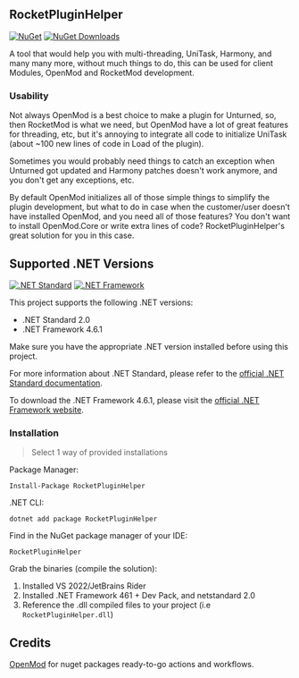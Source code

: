 ## RocketPluginHelper

[![NuGet](https://img.shields.io/nuget/v/RocketPluginHelper.svg)](https://www.nuget.org/packages/RocketPluginHelper/)
[![NuGet Downloads](https://img.shields.io/nuget/dt/RocketPluginHelper.svg)](https://www.nuget.org/packages/RocketPluginHelper/)

A tool that would help you with multi-threading, UniTask, Harmony, and many many more, without much things to do, this can be used for client Modules, OpenMod and RocketMod development.

### Usability

Not always OpenMod is a best choice to make a plugin for Unturned, so, then RocketMod is what we need, but OpenMod have a lot of great features for threading, etc, but it's annoying to integrate all code to initialize UniTask (about ~100 new lines of code in Load of the plugin).

Sometimes you would probably need things to catch an exception when Unturned got updated and Harmony patches doesn't work anymore, and you don't get any exceptions, etc.

By default OpenMod initializes all of those simple things to simplify the plugin development, but what to do in case when the customer/user doesn't have installed OpenMod, and you need all of those features? You don't want to install OpenMod.Core or write extra lines of code? RocketPluginHelper's great solution for you in this case.

## Supported .NET Versions

[![.NET Standard](https://img.shields.io/badge/.NET%20Standard-2.0-brightgreen)](https://docs.microsoft.com/en-us/dotnet/standard/net-standard)
[![.NET Framework](https://img.shields.io/badge/.NET%20Framework-4.6.1-brightgreen)](https://dotnet.microsoft.com/download/dotnet-framework)

This project supports the following .NET versions:

- .NET Standard 2.0
- .NET Framework 4.6.1

Make sure you have the appropriate .NET version installed before using this project.

For more information about .NET Standard, please refer to the [official .NET Standard documentation](https://docs.microsoft.com/en-us/dotnet/standard/net-standard).

To download the .NET Framework 4.6.1, please visit the [official .NET Framework website](https://dotnet.microsoft.com/en-us/download/dotnet-framework/net461).

### Installation

> Select 1 way of provided installations

Package Manager:
````
Install-Package RocketPluginHelper
````

.NET CLI:
````
dotnet add package RocketPluginHelper
````

Find in the NuGet package manager of your IDE:
````
RocketPluginHelper
````

Grab the binaries (compile the solution):
1. Installed VS 2022/JetBrains Rider
2. Installed .NET Framework 461 + Dev Pack, and netstandard 2.0
3. Reference the .dll compiled files to your project (i.e `RocketPluginHelper.dll`)

## Credits

[OpenMod](https://github.com/openmod/openmod) for nuget packages ready-to-go actions and workflows.